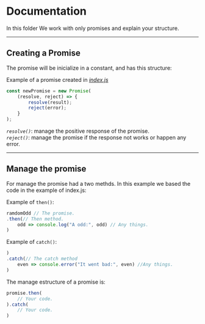 # **Documentation**

In this folder We work with only promises and explain your structure.

---

## **Creating a Promise**

The promise will be inicialize in a constant, and has this structure:

Example of a promise created in [*index.js*](index.js)

```javascript
const newPromise = new Promise(
    (resolve, reject) => {
        resolve(result);
        reject(error);
    }
);
```
_`resolve()`_: manage the positive response of the promise.<br>
_`reject()`_: manage the promise if the response not works or happen any error.

---
## **Manage the promise**

For manage the promise had a two methds. In this example we based the code in the example of index.js:

Example of `then()`:
```javascript
ramdomOdd // The promise.
.then(// Then method.
    odd => console.log("A odd:", odd) // Any things.
)
```
Example of `catch()`:
```javascript
)
.catch(// The catch method
    even => console.error("It went bad:", even) //Any things. 
)
```
The manage estructure of a promise is:
```javascript
promise.then(
    // Your code.
).catch(
    // Your code.
)
```